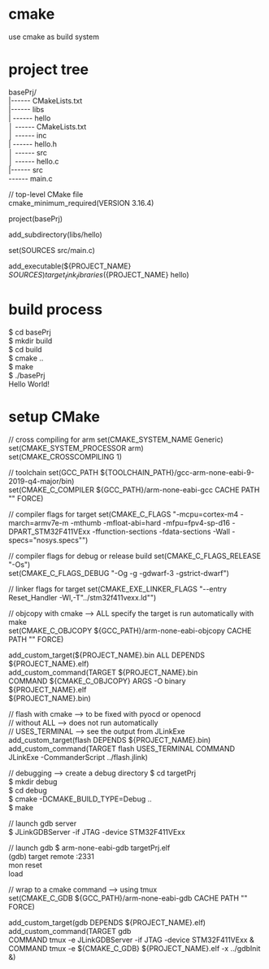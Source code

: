 # cmake
use cmake as build system

# project tree
basePrj/  
|------ CMakeLists.txt  
|------ libs  
|       ------  hello  
│       ------  CMakeLists.txt  
│       ------  inc  
|               ------ hello.h  
│       ------  src  
│               ------ hello.c  
|------ src  
        ------ main.c  

// top-level CMake file  
cmake_minimum_required(VERSION 3.16.4)  

project(basePrj)  

add_subdirectory(libs/hello)  

set(SOURCES src/main.c)  

add_executable(${PROJECT_NAME} ${SOURCES})  
target_link_libraries(${PROJECT_NAME} hello)  

# build process
$ cd basePrj  
$ mkdir build  
$ cd build  
$ cmake ..  
$ make  
$ ./basePrj  
Hello World!  

# setup CMake
// cross compiling for arm
set(CMAKE_SYSTEM_NAME Generic)  
set(CMAKE_SYSTEM_PROCESSOR arm)  
set(CMAKE_CROSSCOMPILING 1)  

// toolchain
set(GCC_PATH ${TOOLCHAIN_PATH}/gcc-arm-none-eabi-9-2019-q4-major/bin)  
set(CMAKE_C_COMPILER ${GCC_PATH}/arm-none-eabi-gcc CACHE PATH "" FORCE)  

// compiler flags for target
set(CMAKE_C_FLAGS "-mcpu=cortex-m4 -march=armv7e-m -mthumb -mfloat-abi=hard
-mfpu=fpv4-sp-d16 -DPART_STM32F411VExx -ffunction-sections -fdata-sections
-Wall -specs=\"nosys.specs\"")  

// compiler flags for debug or release build
set(CMAKE_C_FLAGS_RELEASE "-Os")  
set(CMAKE_C_FLAGS_DEBUG "-Og -g -gdwarf-3 -gstrict-dwarf")  

// linker flags for target
set(CMAKE_EXE_LINKER_FLAGS "--entry Reset_Handler -Wl,-T\"../stm32f411vexx.ld\"")  

// objcopy with cmake  --> ALL specify the target is run automatically with make  
set(CMAKE_C_OBJCOPY ${GCC_PATH}/arm-none-eabi-objcopy CACHE PATH "" FORCE)  

add_custom_target(${PROJECT_NAME}.bin ALL DEPENDS ${PROJECT_NAME}.elf)  
add_custom_command(TARGET ${PROJECT_NAME}.bin  
    COMMAND ${CMAKE_C_OBJCOPY} ARGS -O binary ${PROJECT_NAME}.elf  
    ${PROJECT_NAME}.bin)  

// flash with cmake  --> to be fixed with pyocd or openocd  
// without ALL  --> does not run automatically  
// USES_TERMINAL  --> see the output from JLinkExe
add_custom_target(flash DEPENDS ${PROJECT_NAME}.bin)
add_custom_command(TARGET flash
    USES_TERMINAL
    COMMAND JLinkExe -CommanderScript ../flash.jlink)

// debugging  --> create a debug directory
$ cd targetPrj  
$ mkdir debug  
$ cd debug  
$ cmake -DCMAKE_BUILD_TYPE=Debug ..  
$ make  

// launch gdb server  
$ JLinkGDBServer -if JTAG -device STM32F411VExx

// launch gdb
$ arm-none-eabi-gdb targetPrj.elf  
(gdb) target remote :2331  
mon reset  
load  

// wrap to a cmake command  --> using tmux  
set(CMAKE_C_GDB ${GCC_PATH}/arm-none-eabi-gdb CACHE PATH "" FORCE)  

add_custom_target(gdb DEPENDS ${PROJECT_NAME}.elf)  
add_custom_command(TARGET gdb  
    COMMAND tmux -e JLinkGDBServer -if JTAG -device STM32F411VExx &  
    COMMAND tmux -e ${CMAKE_C_GDB} ${PROJECT_NAME}.elf -x ../gdbInit &)  

